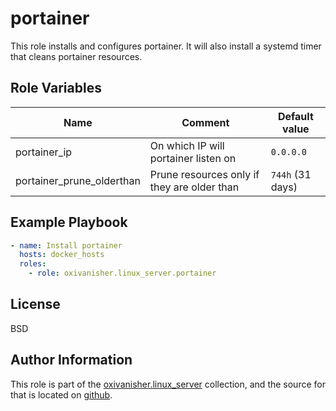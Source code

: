 portainer
=========

This role installs and configures portainer.
It will also install a systemd timer that cleans portainer resources.

Role Variables
--------------

| Name                      | Comment                                     | Default value    |
|---------------------------|---------------------------------------------|------------------|
| portainer_ip              | On which IP will portainer listen on        | `0.0.0.0`        |
| portainer_prune_olderthan | Prune resources only if they are older than | `744h` (31 days) |

Example Playbook
----------------
```yaml
- name: Install portainer
  hosts: docker_hosts
  roles:
    - role: oxivanisher.linux_server.portainer
```

License
-------

BSD

Author Information
------------------

This role is part of the [oxivanisher.linux_server](https://galaxy.ansible.com/ui/repo/published/oxivanisher/linux_server/) collection, and the source for that is located on [github](https://github.com/oxivanisher/collection-linux_server).
